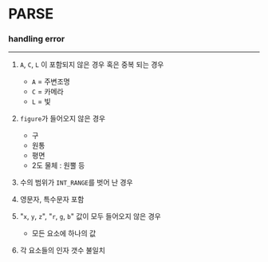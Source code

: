 # PARSE
### handling error
***
1. `A`, `C`, `L` 이 포함되지 않은 경우 혹은 중복 되는 경우
   - `A` = 주변조명
   - `C` = 카메라
   - `L` = 빛
     
2. `figure`가 들어오지 않은 경우
   - 구
   - 원통
   - 평면
   - 2도 물체 : 원뿔 등
     
3. 수의 범위가 `INT_RANGE`를 벗어 난 경우
   
4. 영문자, 특수문자 포함
   
5. "`x`, `y`, `z`", "`r`, `g`, `b`" 값이 모두 들어오지 않은 경우
   - 모든 요소에 하나의 값
     
6. 각 요소들의 인자 갯수 불일치